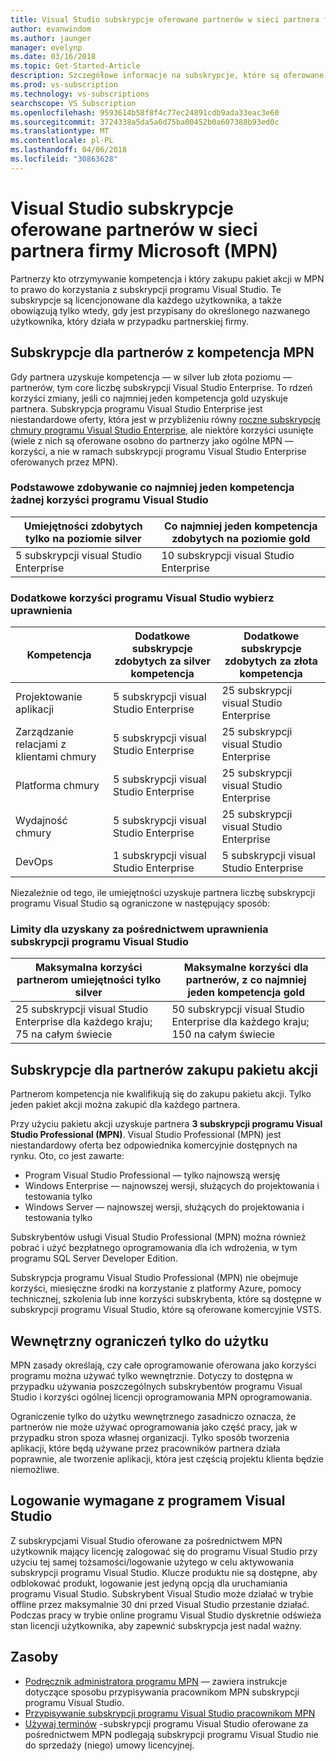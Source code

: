 ```yaml
---
title: Visual Studio subskrypcje oferowane partnerów w sieci partnera firmy Microsoft (MPN)
author: evanwindom
ms.author: jaunger
manager: evelynp
ms.date: 03/16/2018
ms.topic: Get-Started-Article
description: Szczegółowe informacje na subskrypcje, które są oferowane, Zastosuj zasady i ile subskrypcje są oferowane w MPN.
ms.prod: vs-subscription
ms.technology: vs-subscriptions
searchscope: VS Subscription
ms.openlocfilehash: 9593614b58f8f4c77ec24891cdb9ada33eac3e60
ms.sourcegitcommit: 3724338a5da5a6d75ba00452b0a607388b93ed0c
ms.translationtype: MT
ms.contentlocale: pl-PL
ms.lasthandoff: 04/06/2018
ms.locfileid: "30863628"
---
```

# <a name="visual-studio-subscriptions-offered-to-partners-in-the-microsoft-partner-network-mpn"></a>Visual Studio subskrypcje oferowane partnerów w sieci partnera firmy Microsoft (MPN)
Partnerzy kto otrzymywanie kompetencja i który zakupu pakiet akcji w MPN to prawo do korzystania z subskrypcji programu Visual Studio. Te subskrypcje są licencjonowane dla każdego użytkownika, a także obowiązują tylko wtedy, gdy jest przypisany do określonego nazwanego użytkownika, który działa w przypadku partnerskiej firmy. 

## <a name="subscriptions-for-partners-with-an-mpn-competency"></a>Subskrypcje dla partnerów z kompetencja MPN
Gdy partnera uzyskuje kompetencja — w silver lub złota poziomu — partnerów, tym core liczbę subskrypcji Visual Studio Enterprise. To rdzeń korzyści zmiany, jeśli co najmniej jeden kompetencja gold uzyskuje partnera. Subskrypcja programu Visual Studio Enterprise jest niestandardowe oferty, która jest w przybliżeniu równy [roczne subskrypcję chmury programu Visual Studio Enterprise](https://www.visualstudio.com/vs/pricing/), ale niektóre korzyści usunięte (wiele z nich są oferowane osobno do partnerzy jako ogólne MPN — korzyści, a nie w ramach subskrypcji programu Visual Studio Enterprise oferowanych przez MPN). 

### <a name="core-visual-studio-benefit-for-earning-at-least-one-competency-of-any-kind"></a>Podstawowe zdobywanie co najmniej jeden kompetencja żadnej korzyści programu Visual Studio
| Umiejętności zdobytych tylko na poziomie silver               | Co najmniej jeden kompetencja zdobytych na poziomie gold   | 
|------------------------------------------------------------|----------------------------------------------------|
| 5 subskrypcji visual Studio Enterprise                   | 10 subskrypcji visual Studio Enterprise          |

### <a name="additional-visual-studio-benefit-for-select-competencies"></a>Dodatkowe korzyści programu Visual Studio wybierz uprawnienia
| Kompetencja                                  | Dodatkowe subskrypcje zdobytych za **silver** kompetencja | Dodatkowe subskrypcje zdobytych za **złota** kompetencja |
|---------------------------------------------|-----------------------------------------------------------|---------------------------------------------------------|
| Projektowanie aplikacji                     | 5 subskrypcji visual Studio Enterprise                  | 25 subskrypcji visual Studio Enterprise               |
| Zarządzanie relacjami z klientami chmury      | 5 subskrypcji visual Studio Enterprise                  | 25 subskrypcji visual Studio Enterprise               |
| Platforma chmury                              | 5 subskrypcji visual Studio Enterprise                  | 25 subskrypcji visual Studio Enterprise               |
| Wydajność chmury                          | 5 subskrypcji visual Studio Enterprise                  | 25 subskrypcji visual Studio Enterprise               |
| DevOps                                      | 1 subskrypcji visual Studio Enterprise                  | 5 subskrypcji visual Studio Enterprise                |

Niezależnie od tego, ile umiejętności uzyskuje partnera liczbę subskrypcji programu Visual Studio są ograniczone w następujący sposób:

### <a name="limits-for-visual-studio-subscriptions-earned-through-competencies"></a>Limity dla uzyskany za pośrednictwem uprawnienia subskrypcji programu Visual Studio
| Maksymalna korzyści partnerom umiejętności tylko silver                   | Maksymalne korzyści dla partnerów, z co najmniej jeden kompetencja gold               | 
|------------------------------------------------------------------------------|------------------------------------------------------------------------------|
| 25 subskrypcji visual Studio Enterprise dla każdego kraju; 75 na całym świecie          | 50 subskrypcji visual Studio Enterprise dla każdego kraju; 150 na całym świecie         |


## <a name="subscriptions-for-partners-purchasing-the-action-pack"></a>Subskrypcje dla partnerów zakupu pakietu akcji
Partnerom kompetencja nie kwalifikują się do zakupu pakietu akcji. Tylko jeden pakiet akcji można zakupić dla każdego partnera.

Przy użyciu pakietu akcji uzyskuje partnera **3 subskrypcji programu Visual Studio Professional (MPN)**. Visual Studio Professional (MPN) jest niestandardowy oferta bez odpowiednika komercyjnie dostępnych na rynku. Oto, co jest zawarte:
- Program Visual Studio Professional — tylko najnowszą wersję
- Windows Enterprise — najnowszej wersji, służących do projektowania i testowania tylko
- Windows Server — najnowszej wersji, służących do projektowania i testowania tylko

Subskrybentów usługi Visual Studio Professional (MPN) można również pobrać i użyć bezpłatnego oprogramowania dla ich wdrożenia, w tym programu SQL Server Developer Edition.

Subskrypcja programu Visual Studio Professional (MPN) nie obejmuje korzyści, miesięczne środki na korzystanie z platformy Azure, pomocy technicznej, szkolenia lub inne korzyści subskrybenta, które są dostępne w subskrypcji programu Visual Studio, które są oferowane komercyjnie VSTS.

## <a name="internal-use-only-restriction"></a>Wewnętrzny ograniczeń tylko do użytku
MPN zasady określają, czy całe oprogramowanie oferowana jako korzyści programu można używać tylko wewnętrznie. Dotyczy to dostępna w przypadku używania poszczególnych subskrybentów programu Visual Studio i korzyści ogólnej licencji oprogramowania MPN oprogramowania. 

Ograniczenie tylko do użytku wewnętrznego zasadniczo oznacza, że partnerów nie może używać oprogramowania jako część pracy, jak w przypadku stron spoza własnej organizacji. Tylko sposób tworzenia aplikacji, które będą używane przez pracowników partnera działa poprawnie, ale tworzenie aplikacji, która jest częścią projektu klienta będzie niemożliwe.

## <a name="sign-in-required-with-visual-studio"></a>Logowanie wymagane z programem Visual Studio
Z subskrypcjami Visual Studio oferowane za pośrednictwem MPN użytkownik mający licencję zalogować się do programu Visual Studio przy użyciu tej samej tożsamości/logowanie użytego w celu aktywowania subskrypcji programu Visual Studio. Klucze produktu nie są dostępne, aby odblokować produkt, logowanie jest jedyną opcją dla uruchamiania programu Visual Studio. Subskrybent Visual Studio może działać w trybie offline przez maksymalnie 30 dni przed Visual Studio przestanie działać. Podczas pracy w trybie online programu Visual Studio dyskretnie odświeża stan licencji użytkownika, aby zapewnić subskrypcja jest nadal ważny.

## <a name="resources"></a>Zasoby

- [Podręcznik administratora programu MPN](https://assets.microsoft.com/en-us/Program-Administrator-Guide-to-Software-and-Online-Services-Benefits_1.pdf) — zawiera instrukcje dotyczące sposobu przypisywania pracownikom MPN subskrypcji programu Visual Studio.
- [Przypisywanie subskrypcji programu Visual Studio pracownikom MPN](manage-mpn-subscriptions.md)
- [Używaj terminów](http://www.microsoft.com/useterms/) -subskrypcji programu Visual Studio oferowane za pośrednictwem MPN podlegają subskrypcji programu Visual Studio nie do sprzedaży (niego) umowy licencyjnej.